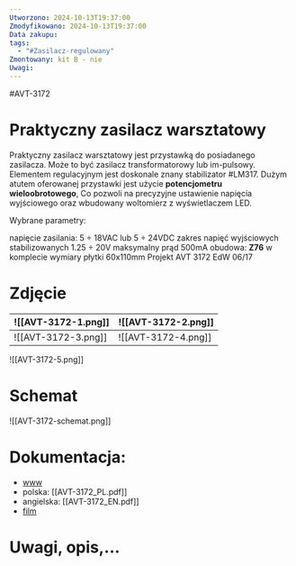 ```yaml
---
Utworzono: 2024-10-13T19:37:00
Zmodyfikowano: 2024-10-13T19:37:00
Data zakupu: 
tags:
  - "#Zasilacz-regulowany"
Zmontowany: kit B - nie
Uwagi:
---
```

#AVT-3172


# Praktyczny zasilacz warsztatowy

Praktyczny zasilacz warsztatowy jest przystawką do posiadanego zasilacza. Może to być zasilacz transformatorowy lub im-pulsowy. Elementem regulacyjnym jest doskonale znany stabilizator #LM317. Dużym atutem oferowanej przystawki jest użycie **potencjometru wieloobrotowego**, Co pozwoli na precyzyjne ustawienie napięcia wyjściowego oraz wbudowany woltomierz z wyświetlaczem LED.

Wybrane parametry:

napięcie zasilania: 5 ÷ 18VAC lub 5 ÷ 24VDC
zakres napięć wyjściowych stabilizowanych 1.25 ÷ 20V
maksymalny prąd 500mA
obudowa: **Z76** w komplecie
wymiary płytki 60x110mm
Projekt AVT 3172 EdW 06/17

# Zdjęcie

| ![[AVT-3172-1.png]] | ![[AVT-3172-2.png]] |
| ------------------- | ------------------- |
| ![[AVT-3172-3.png]] | ![[AVT-3172-4.png]] |
![[AVT-3172-5.png]]
# Schemat


![[AVT-3172-schemat.png]]

#  Dokumentacja:
- [www](https://sklep.avt.pl/pl/products/praktyczny-zasilacz-warsztatowy-kit-avt3172-173938.html?query_id=2)
- polska: [[AVT-3172_PL.pdf]]
- angielska: [[AVT-3172_EN.pdf]]
- [film]()

# Uwagi, opis,...














